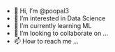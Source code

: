 - 👋 Hi, I’m @poopal3
- 👀 I’m interested in Data Science
- 🌱 I’m currently learning ML
- 💞️ I’m looking to collaborate on ...
- 📫 How to reach me ...

<!---
poopal3/poopal3 is a ✨ special ✨ repository because its `README.md` (this file) appears on your GitHub profile.
You can click the Preview link to take a look at your changes.
--->
